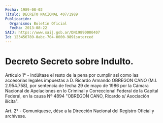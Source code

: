 ```yaml
---
Fecha: 1989-08-02
Título: DECRETO NACIONAL 407/1989
Publicación:
  Organismo: Boletín Oficial
  Fecha: 2013-08-22
SAIJ: https://www.saij.gob.ar/DN19890000407
Id: 123456789-0abc-704-0000-9891soterced
---
```

# Decreto Secreto sobre Indulto.

<a id="1"></a>
Artículo 1° - Indúltase el resto de la pena por cumplir así como las accesorias legales impuestas a D. Ricardo Armando OBREGON CANO (M.I. 2.954.758), por sentencia de fecha 29 de mayo de 1986 por la Cámara Nacional de Apelaciones en lo Criminal y Correccional Federal de la Capital Federal, en la causa Nº 4894 "OBREGON CANO, Ricardo s/ Asociación ilícita".

<a id="2"></a>
Art. 2° - Comuníquese, dése a la Dirección Nacional del Registro Oficial y archívese.
